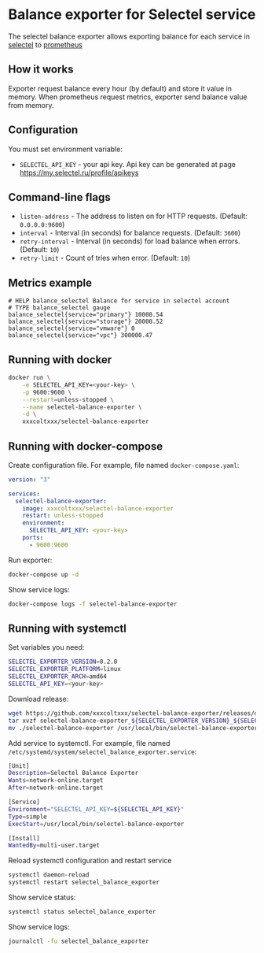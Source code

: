 # Balance exporter for Selectel service

The selectel balance exporter allows exporting balance for each service in [selectel](https://selectel.ru) to [prometheus](https://prometheus.io)

## How it works
Exporter request balance every hour (by default) and store it value in memory.
When prometheus request metrics, exporter send balance value from memory.

## Configuration
You must set environment variable:

* `SELECTEL_API_KEY` - your api key. Api key can be generated at page https://my.selectel.ru/profile/apikeys

## Command-line flags

* `listen-address` - The address to listen on for HTTP requests. (Default: `0.0.0.0:9600`)
* `interval` - Interval (in seconds) for balance requests. (Default: `3600`)
* `retry-interval` - Interval (in seconds) for load balance when errors. (Default: `10`)
* `retry-limit` - Count of tries when error. (Default: `10`)

## Metrics example
```
# HELP balance_selectel Balance for service in selectel account
# TYPE balance_selectel gauge
balance_selectel{service="primary"} 10000.54
balance_selectel{service="storage"} 20000.52
balance_selectel{service="vmware"} 0
balance_selectel{service="vpc"} 300000.47
```


## Running with docker

```sh
docker run \
    -e SELECTEL_API_KEY=<your-key> \
    -p 9600:9600 \
    --restart=unless-stopped \
    --name selectel-balance-exporter \
    -d \
    xxxcoltxxx/selectel-balance-exporter
```

## Running with docker-compose

Create configuration file. For example, file named `docker-compose.yaml`:

```yaml
version: "3"

services:
  selectel-balance-exporter:
    image: xxxcoltxxx/selectel-balance-exporter
    restart: unless-stopped
    environment:
      SELECTEL_API_KEY: <your-key>
    ports:
      - 9600:9600
```

Run exporter:
```sh
docker-compose up -d
```

Show service logs:
```sh
docker-compose logs -f selectel-balance-exporter
```

## Running with systemctl

Set variables you need:
```sh
SELECTEL_EXPORTER_VERSION=0.2.0
SELECTEL_EXPORTER_PLATFORM=linux
SELECTEL_EXPORTER_ARCH=amd64
SELECTEL_API_KEY=<your-key>
```

Download release:
```sh
wget https://github.com/xxxcoltxxx/selectel-balance-exporter/releases/download/v${SELECTEL_EXPORTER_VERSION}/selectel-balance-exporter_${SELECTEL_EXPORTER_VERSION}_${SELECTEL_EXPORTER_PLATFORM}_${SELECTEL_EXPORTER_ARCH}.tar.gz
tar xvzf selectel-balance-exporter_${SELECTEL_EXPORTER_VERSION}_${SELECTEL_EXPORTER_PLATFORM}_${SELECTEL_EXPORTER_ARCH}.tar.gz
mv ./selectel-balance-exporter /usr/local/bin/selectel-balance-exporter
```

Add service to systemctl. For example, file named `/etc/systemd/system/selectel_balance_exporter.service`:
```sh
[Unit]
Description=Selectel Balance Exporter
Wants=network-online.target
After=network-online.target

[Service]
Environment="SELECTEL_API_KEY=${SELECTEL_API_KEY}"
Type=simple
ExecStart=/usr/local/bin/selectel-balance-exporter

[Install]
WantedBy=multi-user.target
```

Reload systemctl configuration and restart service
```sh
systemctl daemon-reload
systemctl restart selectel_balance_exporter
```

Show service status:
```sh
systemctl status selectel_balance_exporter
```

Show service logs:
```sh
journalctl -fu selectel_balance_exporter
```
